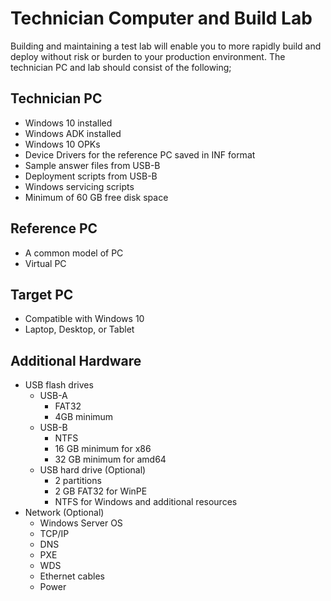 # Technician Computer and Build Lab

Building and maintaining a test lab will enable you to more rapidly build and deploy without risk or burden to your production environment. The technician PC and lab should consist of the following;

## Technician PC 
* Windows 10 installed
* Windows ADK installed
* Windows 10 OPKs
* Device Drivers for the reference PC saved in INF format
* Sample answer files from USB-B
* Deployment scripts from USB-B
* Windows servicing scripts
* Minimum of 60 GB free disk space

## Reference PC
* A common model of PC
* Virtual PC

## Target PC
* Compatible with Windows 10
* Laptop, Desktop, or Tablet

## Additional Hardware

* USB flash drives
    * USB-A 
        * FAT32
        * 4GB minimum
    * USB-B
        * NTFS
        * 16 GB minimum for x86
        * 32 GB minimum for amd64
    * USB hard drive (Optional)
        * 2 partitions
        * 2 GB FAT32 for WinPE
        * NTFS for Windows and additional resources
* Network (Optional)
    * Windows Server OS
    * TCP/IP
    * DNS
    * PXE
    * WDS
    * Ethernet cables
    * Power
